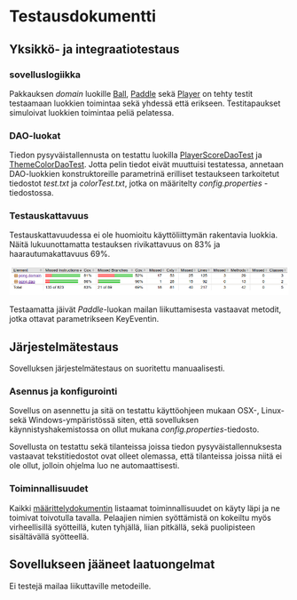 # Testausdokumentti

## Yksikkö- ja integraatiotestaus

### sovelluslogiikka

Pakkauksen *domain* luokille [Ball](https://github.com/avanine/ot-harjoitustyo/blob/main/Pong/src/main/java/pong/domain/Ball.java), [Paddle](https://github.com/avanine/ot-harjoitustyo/blob/main/Pong/src/main/java/pong/domain/Paddle.java) sekä [Player](https://github.com/avanine/ot-harjoitustyo/blob/main/Pong/src/main/java/pong/domain/Player.java) on tehty testit testaamaan luokkien toimintaa sekä yhdessä että erikseen. Testitapaukset simuloivat luokkien toimintaa peliä pelatessa.

### DAO-luokat

Tiedon pysyväistallennusta on testattu luokilla [PlayerScoreDaoTest](https://github.com/avanine/ot-harjoitustyo/blob/main/Pong/src/test/java/dao/PlayerScoreDaoTest.java) ja [ThemeColorDaoTest](https://github.com/avanine/ot-harjoitustyo/blob/main/Pong/src/test/java/dao/ThemeColorDaoTest.java). Jotta pelin tiedot eivät muuttuisi testatessa, annetaan DAO-luokkien konstruktoreille parametrinä erilliset testaukseen tarkoitetut tiedostot *test.txt* ja *colorTest.txt*, jotka on määritelty *config.properties* -tiedostossa.

### Testauskattavuus

Testauskattavuudessa ei ole huomioitu käyttöliittymän rakentavia luokkia. Näitä lukuunottamatta testauksen rivikattavuus on 83% ja haarautumakattavuus 69%.

<img src="https://github.com/avanine/ot-harjoitustyo/blob/main/dokumentaatio/kuvat/testauskattavuus.png" width="820">

Testaamatta jäivät *Paddle*-luokan mailan liikuttamisesta vastaavat metodit, jotka ottavat parametrikseen KeyEventin.

## Järjestelmätestaus

Sovelluksen järjestelmätestaus on suoritettu manuaalisesti.

### Asennus ja konfigurointi

Sovellus on asennettu ja sitä on testattu käyttöohjeen mukaan OSX-, Linux- sekä Windows-ympäristössä siten, että sovelluksen käynnistyshakemistossa on ollut mukana *config.properties*-tiedosto.

Sovellusta on testattu sekä tilanteissa joissa tiedon pysyväistallennuksesta vastaavat tekstitiedostot ovat olleet olemassa, että tilanteissa joissa niitä ei ole ollut, jolloin ohjelma luo ne automaattisesti.

### Toiminnallisuudet

Kaikki [määrittelydokumentin](https://github.com/avanine/ot-harjoitustyo/blob/main/dokumentaatio/vaatimusmaarittely.md) listaamat toiminnallisuudet on käyty läpi ja ne toimivat toivotulla tavalla. Pelaajien nimien syöttämistä on kokeiltu myös virheellisillä syötteillä, kuten tyhjällä, liian pitkällä, sekä puolipisteen sisältävällä syötteellä.

## Sovellukseen jääneet laatuongelmat

Ei testejä mailaa liikuttaville metodeille.
